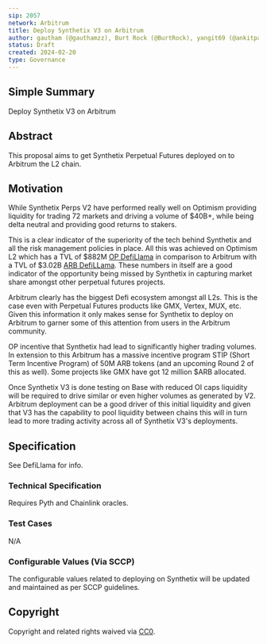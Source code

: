 ```yaml
---
sip: 2057
network: Arbitrum
title: Deploy Synthetix V3 on Arbitrum
author: gautham (@gauthamzz), Burt Rock (@BurtRock), yangit69 (@ankitpal1029)
status: Draft
created: 2024-02-20
type: Governance
---
```


## Simple Summary

Deploy Synthetix V3 on Arbitrum

## Abstract

This proposal aims to get Synthetix Perpetual Futures deployed on to Arbitrum the L2 chain.

## Motivation

While Synthetix Perps V2 have performed really well on Optimism providing liquidity for trading 72 markets and driving a volume of $40B+, while being delta neutral and providing good returns to stakers.

This is a clear indicator of the superiority of the tech behind Synthetix and all the risk management policies in place. All this was achieved on Optimism L2 which has a TVL of $882M [OP DefiLlama](https://defillama.com/chain/Optimism) in comparison to Arbitrum with a TVL of $3.02B [ARB DefiLLama](https://defillama.com/chain/Arbitrum). These numbers in itself are a good indicator of the opportunity being missed by Synthetix in capturing market share amongst other perpetual futures projects.

Arbitrum clearly has the biggest Defi ecosystem amongst all L2s. This is the case even with Perpetual Futures products like GMX, Vertex, MUX, etc. Given this information it only makes sense for Synthetix to deploy on Arbitrum to garner some of this attention from users in the Arbitrum community.

OP incentive that Synthetix had lead to significantly higher trading volumes. In extension to this Arbitrum has a massive incentive program STIP (Short Term Incentive Program) of 50M ARB tokens (and an upcoming Round 2 of this as well). Some projects like GMX have got 12 million $ARB allocated.

Once Synthetix V3 is done testing on Base with reduced OI caps liquidity will be required to drive similar or even higher volumes as generated by V2.
Arbitrum deployment can be a good driver of this initial liquidity and given that V3 has the capability to pool liquidity between chains this will in turn lead to more trading activity across all of Synthetix V3's deployments.

## Specification

See DefiLlama for info.

### Technical Specification

Requires Pyth and Chainlink oracles.

### Test Cases

N/A

### Configurable Values (Via SCCP)

The configurable values related to deploying on Synthetix will be updated and maintained as per SCCP guidelines.

## Copyright

Copyright and related rights waived via [CC0](https://creativecommons.org/publicdomain/zero/1.0/).
